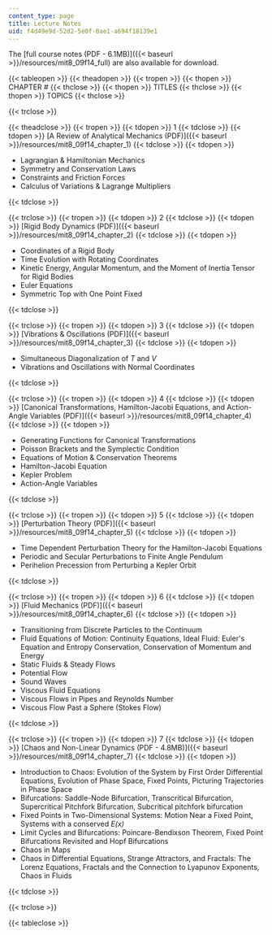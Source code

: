 ```yaml
---
content_type: page
title: Lecture Notes
uid: f4d49e9d-52d2-5e0f-0ae1-a694f18139e1
---
```


The [full course notes (PDF - 6.1MB)]({{< baseurl >}}/resources/mit8_09f14_full) are also available for download.

{{< tableopen >}}
{{< theadopen >}}
{{< tropen >}}
{{< thopen >}}
CHAPTER #
{{< thclose >}}
{{< thopen >}}
TITLES
{{< thclose >}}
{{< thopen >}}
TOPICS
{{< thclose >}}

{{< trclose >}}

{{< theadclose >}}
{{< tropen >}}
{{< tdopen >}}
1
{{< tdclose >}}
{{< tdopen >}}
[A Review of Analytical Mechanics (PDF)]({{< baseurl >}}/resources/mit8_09f14_chapter_1)
{{< tdclose >}}
{{< tdopen >}}


*   Lagrangian & Hamiltonian Mechanics
*   Symmetry and Conservation Laws
*   Constraints and Friction Forces
*   Calculus of Variations & Lagrange Multipliers


{{< tdclose >}}

{{< trclose >}}
{{< tropen >}}
{{< tdopen >}}
2
{{< tdclose >}}
{{< tdopen >}}
[Rigid Body Dynamics (PDF)]({{< baseurl >}}/resources/mit8_09f14_chapter_2)
{{< tdclose >}}
{{< tdopen >}}


*   Coordinates of a Rigid Body
*   Time Evolution with Rotating Coordinates
*   Kinetic Energy, Angular Momentum, and the Moment of Inertia Tensor for Rigid Bodies
*   Euler Equations
*   Symmetric Top with One Point Fixed


{{< tdclose >}}

{{< trclose >}}
{{< tropen >}}
{{< tdopen >}}
3
{{< tdclose >}}
{{< tdopen >}}
[Vibrations & Oscillations (PDF)]({{< baseurl >}}/resources/mit8_09f14_chapter_3)
{{< tdclose >}}
{{< tdopen >}}


*   Simultaneous Diagonalization of _T_ and _V_
*   Vibrations and Oscillations with Normal Coordinates


{{< tdclose >}}

{{< trclose >}}
{{< tropen >}}
{{< tdopen >}}
4
{{< tdclose >}}
{{< tdopen >}}
[Canonical Transformations, Hamilton-Jacobi Equations, and Action-Angle Variables (PDF)]({{< baseurl >}}/resources/mit8_09f14_chapter_4)
{{< tdclose >}}
{{< tdopen >}}


*   Generating Functions for Canonical Transformations
*   Poisson Brackets and the Symplectic Condition
*   Equations of Motion & Conservation Theorems
*   Hamilton-Jacobi Equation
*   Kepler Problem
*   Action-Angle Variables


{{< tdclose >}}

{{< trclose >}}
{{< tropen >}}
{{< tdopen >}}
5
{{< tdclose >}}
{{< tdopen >}}
[Perturbation Theory (PDF)]({{< baseurl >}}/resources/mit8_09f14_chapter_5)
{{< tdclose >}}
{{< tdopen >}}


*   Time Dependent Perturbation Theory for the Hamilton-Jacobi Equations
*   Periodic and Secular Perturbations to Finite Angle Pendulum
*   Perihelion Precession from Perturbing a Kepler Orbit


{{< tdclose >}}

{{< trclose >}}
{{< tropen >}}
{{< tdopen >}}
6
{{< tdclose >}}
{{< tdopen >}}
[Fluid Mechanics (PDF)]({{< baseurl >}}/resources/mit8_09f14_chapter_6)
{{< tdclose >}}
{{< tdopen >}}


*   Transitioning from Discrete Particles to the Continuum
*   Fluid Equations of Motion: Continuity Equations, Ideal Fluid: Euler's Equation and Entropy Conservation, Conservation of Momentum and Energy
*   Static Fluids & Steady Flows
*   Potential Flow
*   Sound Waves
*   Viscous Fluid Equations
*   Viscous Flows in Pipes and Reynolds Number
*   Viscous Flow Past a Sphere (Stokes Flow)


{{< tdclose >}}

{{< trclose >}}
{{< tropen >}}
{{< tdopen >}}
7
{{< tdclose >}}
{{< tdopen >}}
[Chaos and Non-Linear Dynamics (PDF - 4.8MB)]({{< baseurl >}}/resources/mit8_09f14_chapter_7)
{{< tdclose >}}
{{< tdopen >}}


*   Introduction to Chaos: Evolution of the System by First Order Differential Equations, Evolution of Phase Space, Fixed Points, Picturing Trajectories in Phase Space
*   Bifurcations: Saddle-Node Bifurcation, Transcritical Bifurcation, Supercritical Pitchfork Bifurcation, Subcritical pitchfork bifurcation
*   Fixed Points in Two-Dimensional Systems: Motion Near a Fixed Point, Systems with a conserved _E(x)_
*   Limit Cycles and Bifurcations: Poincare-Bendixson Theorem, Fixed Point Bifurcations Revisited and Hopf Bifurcations
*   Chaos in Maps
*   Chaos in Differential Equations, Strange Attractors, and Fractals: The Lorenz Equations, Fractals and the Connection to Lyapunov Exponents, Chaos in Fluids


{{< tdclose >}}

{{< trclose >}}

{{< tableclose >}}